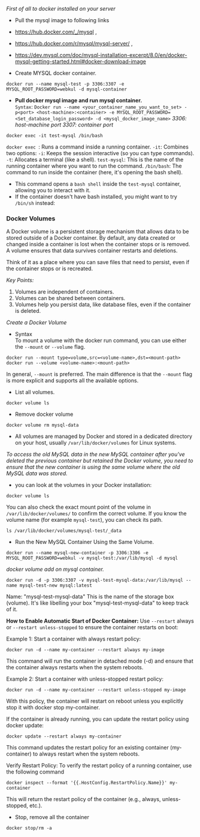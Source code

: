 *First of all to docker installed on your server*
* Pull the mysql image to following links
* https://hub.docker.com/_/mysql ,
* https://hub.docker.com/r/mysql/mysql-server/ ,
* https://dev.mysql.com/doc/mysql-installation-excerpt/8.0/en/docker-mysql-getting-started.html#docker-download-image

* Create MYSQL docker container.
``` shell
docker run --name mysql-test -p 3306:3307 -e MYSQL_ROOT_PASSWORD=webkul -d mysql-container
``` 
- **Pull docker mysql image and run mysql container.**  
   `Syntax`: `Docker run --name <your_container_name_you_want_to_set> -p<port> <host-machine>:<container> -e MYSQL_ROOT_PASSWORD=<Set_database_login_password> -d <mysql_docker_image_name>`
*3306: host-machine port
3307: container port*

``` shell
docker exec -it test-mysql /bin/bash
```
`docker exec `: Runs a command inside a running container.
`-it`: Combines two options:
`-i`: Keeps the session interactive (so you can type commands).
`-t`: Allocates a terminal (like a shell).
`test-mysql`: This is the name of the running container where you want to run the command.
`/bin/bash`: The command to run inside the container (here, it's opening the bash shell).

- This command opens a `bash shell` inside the `test-mysql` container, allowing you to interact with it.
- If the container doesn't have bash installed, you might want to try `/bin/sh` instead:

### Docker Volumes

A Docker volume is a persistent storage mechanism that allows data to be stored outside of a Docker container. By default, any data created or changed inside a container is lost when the container stops or is removed. A volume ensures that data survives container restarts and deletions.

Think of it as a place where you can save files that need to persist, even if the container stops or is recreated.

_Key Points:_

1. Volumes are independent of containers.
2. Volumes can be shared between containers.
3. Volumes help you persist data, like database files, even if the container is deleted.

_Create a Docker Volume_

- Syntax  
    To mount a volume with the docker run command, you can use either the `--mount` or `--volume` flag.

```shell
docker run --mount type=volume,src=<volume-name>,dst=<mount-path>
docker run --volume <volume-name>:<mount-path>
```

In general, `--mount` is preferred. The main difference is that the `--mount` flag is more explicit and supports all the available options.

- List all volumes.
```shell
docker volume ls
```

- Remove docker volume
```shell
docker volume rm mysql-data
```

- All volumes are managed by Docker and stored in a dedicated directory on your host, usually `/var/lib/docker/volumes` for Linux systems.


*To access the old MySQL data in the new MySQL container after you've deleted the previous container but retained the Docker volume, you need to ensure that the new container is using the same volume where the old MySQL data was stored.*
- you can look at the volumes in your Docker installation:
``` shell 
docker volume ls
```

You can also check the exact mount point of the volume in `/var/lib/docker/volumes/` to confirm the correct volume. If you know the volume name (for example `mysql-test`), you can check its path.
``` shell
ls /var/lib/docker/volumes/mysql-test/_data
```
- Run the New MySQL Container Using the Same Volume.
``` shell
docker run --name mysql-new-container -p 3306:3306 -e MYSQL_ROOT_PASSWORD=webkul -v mysql-test:/var/lib/mysql -d mysql
```

*docker volume add on mysql container.*
``` shell
docker run -d -p 3306:3307 -v mysql-test-mysql-data:/var/lib/mysql --name mysql-test-new mysql:latest
```

Name: "mysql-test-mysql-data"
This is the name of the storage box (volume). It's like libelling your box "mysql-test-mysql-data" to keep track of it.

**How to Enable Automatic Start of Docker Container:**
Use `--restart` always or `--restart unless-stopped` to ensure the container restarts on boot:

Example 1: Start a container with always restart policy:
``` shell
docker run -d --name my-container --restart always my-image
```

This command will run the container in detached mode (-d) and ensure that the container always restarts when the system reboots.

Example 2: Start a container with unless-stopped restart policy:
``` shell 
docker run -d --name my-container --restart unless-stopped my-image
```

With this policy, the container will restart on reboot unless you explicitly stop it with docker stop my-container.

If the container is already running, you can update the restart policy using docker update:
``` shell 
docker update --restart always my-container
```

This command updates the restart policy for an existing container (my-container) to always restart when the system reboots.

Verify Restart Policy: To verify the restart policy of a running container, use the following command
``` shell 
docker inspect --format '{{.HostConfig.RestartPolicy.Name}}' my-container
```

This will return the restart policy of the container (e.g., always, unless-stopped, etc.).
- Stop, remove all the container
```shell
docker stop/rm -a
```

